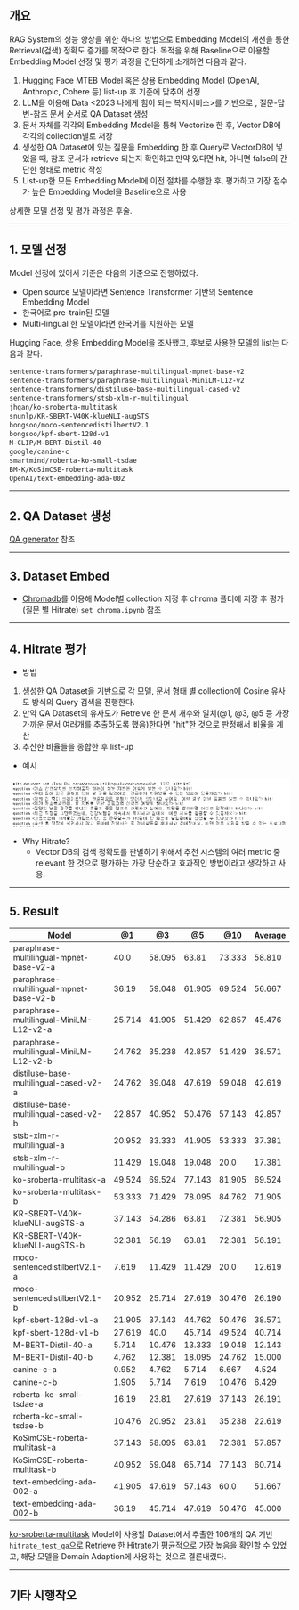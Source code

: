 ## 개요

RAG System의 성능 향상을 위한 하나의 방법으로 Embedding Model의 개선을 통한 Retrieval(검색) 정확도 증가를 목적으로 한다.
목적을 위해 Baseline으로 이용할 Embedding Model 선정 및 평가 과정을 간단하게 소개하면 다음과 같다.

1. Hugging Face MTEB Model 혹은 상용 Embedding Model (OpenAI, Anthropic, Cohere 등) list-up 후 기준에 맞추어 선정
2. LLM을 이용해 Data <2023 나에게 힘이 되는 복지서비스>를 기반으로 , 질문-답변-참조 문서 순서로 QA Dataset 생성
3. 문서 자체를 각각의 Embedding Model을 통해 Vectorize 한 후, Vector DB에 각각의 collection별로 저장
4. 생성한 QA Dataset에 있는 질문을 Embedding 한 후 Query로 VectorDB에 넣었을 때, 참조 문서가 retrieve 되는지 확인하고 만약 있다면 hit, 아니면 false의 간단한 형태로 metric 작성
5. List-up한 모든 Embedding Model에 이전 절차를 수행한 후, 평가하고 가장 점수가 높은 Embedding Model을 Baseline으로 사용

상세한 모델 선정 및 평가 과정은 후술.
___
## 1. 모델 선정

Model 선정에 있어서 기준은 다음의 기준으로 진행하였다.
- Open source 모델이라면 Sentence Transformer 기반의 Sentence Embedding Model
- 한국어로 pre-train된 모델
- Multi-lingual 한 모델이라면 한국어를 지원하는 모델

Hugging Face, 상용 Embedding Model을 조사했고, 후보로 사용한 모델의 list는 다음과 같다.

```
sentence-transformers/paraphrase-multilingual-mpnet-base-v2
sentence-transformers/paraphrase-multilingual-MiniLM-L12-v2
sentence-transformers/distiluse-base-multilingual-cased-v2
sentence-transformers/stsb-xlm-r-multilingual
jhgan/ko-sroberta-multitask
snunlp/KR-SBERT-V40K-klueNLI-augSTS
bongsoo/moco-sentencedistilbertV2.1
bongsoo/kpf-sbert-128d-v1
M-CLIP/M-BERT-Distil-40
google/canine-c
smartmind/roberta-ko-small-tsdae
BM-K/KoSimCSE-roberta-multitask
OpenAI/text-embedding-ada-002
```

___
## 2. QA Dataset 생성

 [QA generator](https://github.com/ssisOneTeam/Korean-Embedding-Model-Performance-Benchmark-for-Retriever/tree/main/QA_generator) 참조
 
___
## 3. Dataset Embed

 - [Chromadb](https://docs.trychroma.com/)를 이용해 Model별 collection 지정 후 chroma 폴더에 저장 후 평가(질문 별 Hitrate) `set_chroma.ipynb` 참조
 
___
## 4. Hitrate 평가

- 방법
 1. 생성한 QA Dataset을 기반으로 각 모델, 문서 형태 별 collection에 Cosine 유사도 방식의 Query 검색을 진행한다.
 2. 만약 QA Dataset의 유사도가 Retreive 한 문서 개수와 일치(@1, @3, @5 등 가장 가까운 문서 여러개를 추출하도록 했음)한다면 "hit"한 것으로 판정해서 비율을 계산
 3. 추산한 비율들을 종합한 후 list-up

- 예시
<img src="readmeimage/hitrate.png">

- Why Hitrate?
	- Vector DB의 검색 정확도를 판별하기 위해서 추천 시스템의 여러 metric 중 relevant 한 것으로 평가하는 가장 단순하고 효과적인 방법이라고 생각하고 사용.

___
## 5. Result

| Model                                       | @1     | @3     | @5     | @10    | Average |
|---------------------------------------------|--------|--------|--------|--------|---------|
| paraphrase-multilingual-mpnet-base-v2-a     | 40.0   | 58.095 | 63.81  | 73.333 | 58.810  |
| paraphrase-multilingual-mpnet-base-v2-b     | 36.19  | 59.048 | 61.905 | 69.524 | 56.667  |
| paraphrase-multilingual-MiniLM-L12-v2-a     | 25.714 | 41.905 | 51.429 | 62.857 | 45.476  |
| paraphrase-multilingual-MiniLM-L12-v2-b     | 24.762 | 35.238 | 42.857 | 51.429 | 38.571  |
| distiluse-base-multilingual-cased-v2-a      | 24.762 | 39.048 | 47.619 | 59.048 | 42.619  |
| distiluse-base-multilingual-cased-v2-b      | 22.857 | 40.952 | 50.476 | 57.143 | 42.857  |
| stsb-xlm-r-multilingual-a                   | 20.952 | 33.333 | 41.905 | 53.333 | 37.381  |
| stsb-xlm-r-multilingual-b                   | 11.429 | 19.048 | 19.048 | 20.0   | 17.381  |
| ko-sroberta-multitask-a                     | 49.524 | 69.524 | 77.143 | 81.905 | 69.524  |
| ko-sroberta-multitask-b                     | 53.333 | 71.429 | 78.095 | 84.762 | 71.905  |
| KR-SBERT-V40K-klueNLI-augSTS-a              | 37.143 | 54.286 | 63.81  | 72.381 | 56.905  |
| KR-SBERT-V40K-klueNLI-augSTS-b              | 32.381 | 56.19  | 63.81  | 72.381 | 56.191  |
| moco-sentencedistilbertV2.1-a               | 7.619  | 11.429 | 11.429 | 20.0   | 12.619  |
| moco-sentencedistilbertV2.1-b               | 20.952 | 25.714 | 27.619 | 30.476 | 26.190  |
| kpf-sbert-128d-v1-a                         | 21.905 | 37.143 | 44.762 | 50.476 | 38.571  |
| kpf-sbert-128d-v1-b                         | 27.619 | 40.0   | 45.714 | 49.524 | 40.714  |
| M-BERT-Distil-40-a                          | 5.714  | 10.476 | 13.333 | 19.048 | 12.143  |
| M-BERT-Distil-40-b                          | 4.762  | 12.381 | 18.095 | 24.762 | 15.000  |
| canine-c-a                                  | 0.952  | 4.762  | 5.714  | 6.667  | 4.524   |
| canine-c-b                                  | 1.905  | 5.714  | 7.619  | 10.476 | 6.429   |
| roberta-ko-small-tsdae-a                    | 16.19  | 23.81  | 27.619 | 37.143 | 26.191  |
| roberta-ko-small-tsdae-b                    | 10.476 | 20.952 | 23.81  | 35.238 | 22.619  |
| KoSimCSE-roberta-multitask-a                | 37.143 | 58.095 | 63.81  | 72.381 | 57.857  |
| KoSimCSE-roberta-multitask-b                | 40.952 | 59.048 | 65.714 | 77.143 | 60.714  |
| text-embedding-ada-002-a                    | 41.905 | 47.619 | 57.143 | 60.0   | 51.667  |
| text-embedding-ada-002-b                    | 36.19  | 45.714 | 47.619 | 50.476 | 45.000  |

[ko-sroberta-multitask](https://huggingface.co/jhgan/ko-sroberta-multitask/) Model이 사용할 Dataset에서 추출한 106개의 QA 기반 `hitrate_test_qa`으로 Retrieve 한 Hitrate가 평균적으로 가장 높음을 확인할 수 있었고, 해당 모델을 Domain Adaption에 사용하는 것으로 결론내렸다.
___

## 기타 시행착오
